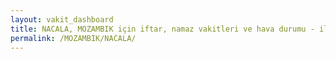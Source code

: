 ```yaml
---
layout: vakit_dashboard
title: NACALA, MOZAMBIK için iftar, namaz vakitleri ve hava durumu - ilçe/eyalet seç
permalink: /MOZAMBIK/NACALA/
---
```


<script type="text/javascript">
  var GLOBAL_COUNTRY = 'MOZAMBIK';
  var GLOBAL_CITY = 'NACALA';
  var GLOBAL_STATE = '';
  var lat = 72;
  var lon = 21;
</script>
